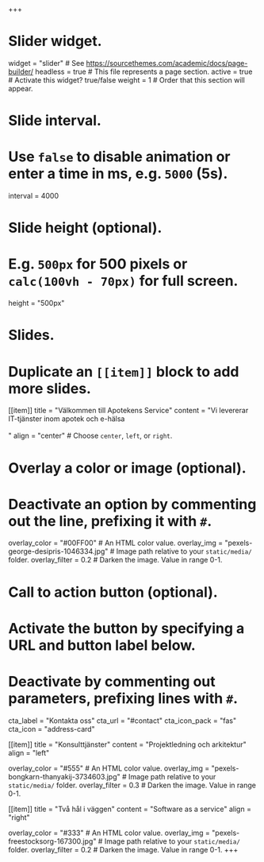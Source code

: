 +++
# Slider widget.
widget = "slider"  # See https://sourcethemes.com/academic/docs/page-builder/
headless = true  # This file represents a page section.
active = true  # Activate this widget? true/false
weight = 1  # Order that this section will appear.

# Slide interval.
# Use `false` to disable animation or enter a time in ms, e.g. `5000` (5s).
interval = 4000

# Slide height (optional).
# E.g. `500px` for 500 pixels or `calc(100vh - 70px)` for full screen.
height = "500px"

# Slides.
# Duplicate an `[[item]]` block to add more slides.
[[item]]
  title = "Välkommen till Apotekens Service"
  content = "Vi levererar IT-tjänster inom apotek och e-hälsa</br></br>"
  align = "center"  # Choose `center`, `left`, or `right`.

  # Overlay a color or image (optional).
  #   Deactivate an option by commenting out the line, prefixing it with `#`.
  overlay_color = "#00FF00"  # An HTML color value.
  overlay_img = "pexels-george-desipris-1046334.jpg"  # Image path relative to your `static/media/` folder.
  overlay_filter = 0.2  # Darken the image. Value in range 0-1.

  # Call to action button (optional).
  #   Activate the button by specifying a URL and button label below.
  #   Deactivate by commenting out parameters, prefixing lines with `#`.
  cta_label = "Kontakta oss"
  cta_url = "#contact"
  cta_icon_pack = "fas"
  cta_icon = "address-card"

[[item]]
  title = "Konsulttjänster"
  content = "Projektledning och arkitektur"
  align = "left"

  overlay_color = "#555"  # An HTML color value.
  overlay_img = "pexels-bongkarn-thanyakij-3734603.jpg"  # Image path relative to your `static/media/` folder.
  overlay_filter = 0.3  # Darken the image. Value in range 0-1.

[[item]]
  title = "Två hål i väggen"
  content = "Software as a service"
  align = "right"

  overlay_color = "#333"  # An HTML color value.
  overlay_img = "pexels-freestocksorg-167300.jpg"  # Image path relative to your `static/media/` folder.
  overlay_filter = 0.2  # Darken the image. Value in range 0-1.
+++
